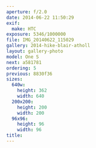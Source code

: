 ```yaml
---
aperture: f/2.0
date: 2014-06-22 11:50:29
exif:
  make: HTC
exposure: 5346/1000000
file: IMG_20140622_115029
gallery: 2014-hike-blair-atholl
layout: gallery-photo
model: One S
next: a581781
ordering: 5
previous: 8830f36
sizes:
  640w:
    height: 362
    width: 640
  200x200:
    height: 200
    width: 200
  96x96:
    height: 96
    width: 96
title: 
---
```

